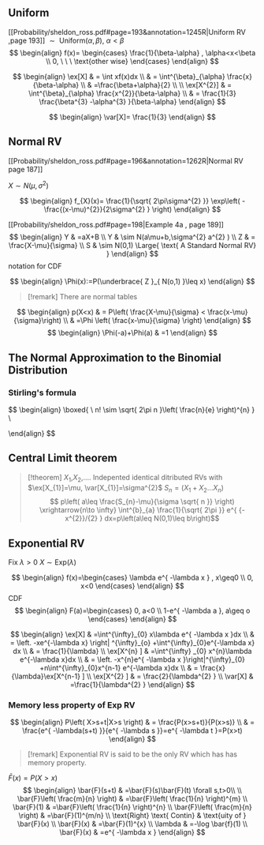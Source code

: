 

## Uniform 
[[Probability/sheldon_ross.pdf#page=193&annotation=1245R|Uniform RV ,page 193]]
$\sim\text{ Uniform}(\alpha,\beta) , \ \alpha<\beta$
$$
\begin{align}
f(x)= \begin{cases}
\frac{1}{\beta-\alpha} , \alpha<x<\beta \\
0, \ \ \ \text{other wise}
\end{cases}
\end{align}
$$

$$
\begin{align}
\ex[X] & = \int xf(x)dx  \\
 & = \int^{\beta}_{\alpha} \frac{x}{\beta-\alpha}  \\
 &  =\frac{\beta+\alpha}{2} \\
 \\
\ex[X^{2}] & = \int^{\beta}_{\alpha}   \frac{x^{2}}{\beta-\alpha}  \\
 & = \frac{1}{3}  \frac{\beta^{3} -\alpha^{3} }{\beta-\alpha}
\end{align}
$$


$$
\begin{align}
\var[X]= \frac{1}{3} 
\end{align}
$$
## Normal RV

[[Probability/sheldon_ross.pdf#page=196&annotation=1262R|Normal RV page 187]]

$X \sim N(\mu,\sigma^{2})$

$$
\begin{align}
f_{X}(x)= \frac{1}{\sqrt{ 2\pi\sigma^{2}  }} \exp\left(  - \frac{(x-\mu)^{2}}{2\sigma^{2} } \right)
\end{align}
$$


[[Probability/sheldon_ross.pdf#page=198|Example 4a , page 189]]
$$
\begin{align}
Y & =aX+B  \\
Y  & \sim N(a\mu+b,\sigma^{2} a^{2} ) \\
	Z & = \frac{X-\mu}{\sigma} \\
 S  & \sim N(0,1) \Large{ \text{ A Standard Normal RV} }
\end{align}
$$
notation for CDF 

$$
\begin{align}
\Phi(x):=P(\underbrace{ Z }_{ N(o,1) }\leq x)
\end{align}
$$

> [!remark] 
> There are normal tables 

$$
\begin{align}
p(X<x) & = P\left( \frac{X-\mu}{\sigma} < \frac{x-\mu}{\sigma}\right) \\
 &  =\Phi \left( \frac{x-\mu}{\sigma} \right) 
\end{align}
$$
$$
\begin{align}
\Phi(-a)+\Phi(a) & =1
\end{align}
$$




## The Normal Approximation to the Binomial Distribution
### Stirling's formula

$$
\begin{align}
\boxed{ \\
n! \sim \sqrt{ 2\pi n }\left( \frac{n}{e} \right)^{n}  } \\

\end{align}
$$




## Central Limit theorem 


> [!theorem] 
> $X_{1}$,$X_{2}$,.... Indepented identical ditributed RVs with $\ex[X_{1}]=\mu, \var[X_{1}]=\sigma^{2}$
> $S_{n}=(X_{1}+X_{2}\dots X_{n})$
> $$ p\left( a\leq \frac{S_{n}-\mu}{\sigma \sqrt{ n }}  \right)  \xrightarrow{n\to \infty} \int^{b}_{a} \frac{1}{\sqrt{ 2\pi }} e^{  {-x^{2}}/{2} } dx=p\left(a\leq N(0,1)\leq b\right)$$



## Exponential RV 


Fix $\lambda>0$ $X \sim \text{Exp}(\lambda)$ 

$$
\begin{align}
f(x)=\begin{cases}
\lambda e^{ -\lambda x } , x\geq0 \\
0, x<0
\end{cases}
\end{align}
$$
CDF 
$$
\begin{align}
F(a)=\begin{cases}
0, a<0 \\
1-e^{ -\lambda a }, a\geq o
\end{cases}
\end{align}
$$

$$
\begin{align}
\ex[X]  & =\int^{\infty}_{0}  x\lambda e^{ -\lambda x }dx \\
 & = \left. -xe^{-\lambda x}  \right| ^{\infty}_{o}  +\int^{\infty}_{0}e^{-\lambda x} dx    \\
 & = \frac{1}{\lambda} \\
\ex[X^{n} ] & =\int^{\infty} _{0} x^{n}\lambda e^{-\lambda x}dx \\
 & = \left. -x^{n}e^{ -\lambda x }\right|^{\infty}_{0}  +n\int^{\infty}_{0}x^{n-1} e^{-\lambda x}dx \\
 & = \frac{x}{\lambda}\ex[X^{n-1} ]      \\
\ex[X^{2} ] & = \frac{2}{\lambda^{2} }     \\
\var[X] & =\frac{1}{\lambda^{2} } 
\end{align}
$$

### Memory less property of Exp RV 

$$
\begin{align}
P\left( X>s+t|X>s \right)  & = \frac{P(x>s+t)}{P(x>s)} \\
 & = \frac{e^{ -\lambda(s+t) }}{e^{ -\lambda s }}=e^{ -\lambda t }=P(x>t)
\end{align}
$$

> [!remark] 
> Exponential RV is said to be the only RV which has has memory property.


 $\bar{F}(x)=P(X>x)$
$$
\begin{align}
\bar{F}(s+t) & =\bar{F}(s)\bar{F}(t) \forall s,t>0\\ \\
\bar{F}\left( \frac{m}{n} \right) & =\bar{F}\left( \frac{1}{n} \right)^{m}  \\
\bar{F}(1) & =\bar{F}\left( \frac{1}{n} \right)^{n}   \\
\bar{F}\left( \frac{m}{n} \right) & =\bar{F}(1)^{m/n}  \\
\text{Right}   \text{ Contin} & \text{uity of } \bar{F}(x) \\
\bar{F}(x) & =\bar{F}(1)^{x}  \\
\lambda & =-\log \bar{f}(1) \\
	\bar{F}(x) & =e^{ -\lambda x }
\end{align}
$$


